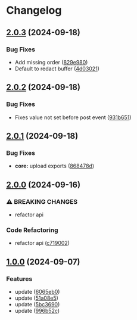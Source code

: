 # Changelog

## [2.0.3](https://github.com/joshuaavalon/mdhs/compare/core-v2.0.2...core-v2.0.3) (2024-09-18)


### Bug Fixes

* Add missing order ([829e980](https://github.com/joshuaavalon/mdhs/commit/829e980273bf60076e78c76894a33bf85ff1ce49))
* Default to redact buffer ([4d03021](https://github.com/joshuaavalon/mdhs/commit/4d030214eb91170fa058b002467df4285c766f3b))

## [2.0.2](https://github.com/joshuaavalon/mdhs/compare/core-v2.0.1...core-v2.0.2) (2024-09-18)


### Bug Fixes

* Fixes value not set before post event ([931b651](https://github.com/joshuaavalon/mdhs/commit/931b651b62fe5eac66690ca5a98b350b87dc5e6b))

## [2.0.1](https://github.com/joshuaavalon/mdhs/compare/core-v2.0.0...core-v2.0.1) (2024-09-18)


### Bug Fixes

* **core:** upload exports ([868478d](https://github.com/joshuaavalon/mdhs/commit/868478deadfbe5377502a27168c33f7dea9236c6))

## [2.0.0](https://github.com/joshuaavalon/mdhs/compare/core-v1.0.0...core-v2.0.0) (2024-09-16)


### ⚠ BREAKING CHANGES

* refactor api

### Code Refactoring

* refactor api ([c719002](https://github.com/joshuaavalon/mdhs/commit/c719002c757848618de772dc71cc26d11b49c437))

## [1.0.0](https://github.com/joshuaavalon/mdhs/compare/core-v1.0.0...core-v1.0.0) (2024-09-07)


### Features

* update ([6065eb0](https://github.com/joshuaavalon/mdhs/commit/6065eb061cddf0c761812d958bb15d8d518f91b7))
* update ([51a08e5](https://github.com/joshuaavalon/mdhs/commit/51a08e5478fe85f9fa148d5fe77470d6b8a78afe))
* update ([5bc3690](https://github.com/joshuaavalon/mdhs/commit/5bc36909b5e6de716f2f7ca1e94f66da08e5b009))
* update ([996b52c](https://github.com/joshuaavalon/mdhs/commit/996b52cc7abc0bd290031bef5c10a4c7b862158d))
